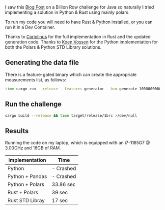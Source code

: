 I saw this [Blog Post](https://www.morling.dev/blog/one-billion-row-challenge/) on a Billion Row challenge for Java so naturally I tried implementing a solution in Python & Rust using mainly polars. 

To run my code you will need to have Rust & Python installed, or you can run it in a Dev Container.

Thanks to [Coriolinus](https://github.com/coriolinus/1brc) for the full implementation in Rust and the updated generation code.
Thanks to [Koen Vossen](Ghttps://github.com/koenvo) for the Python implementation for both the Polars & Python STD Library solutions.

## Generating the data file

There is a feature-gated binary which can create the appropriate measurements list, as follows:

```sh
time cargo run --release --features generator --bin generate 1000000000
```
 
## Run the challenge

```sh
cargo build --release && time target/release/1brc >/dev/null
```

## Results

Running the code on my laptop, which is equipped with an i7-1185G7 @ 3.00GHz and 16GB of RAM.

| Implementation | Time | 
|----------------|------|
|        Python        |  - Crashed   |
|        Python + Pandas        |   - Crashed   |
|        Python + Polars        |   33.86 sec   |
|        Rust + Polars        |   39 sec   |  
|       Rust STD Libray        |   17 sec  |



